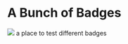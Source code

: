 # A Bunch of Badges
<img src="https://img.shields.io/github/license/ohyahgit/a-bunch-of-badges?color=brightgreen">
a place to test different badges
